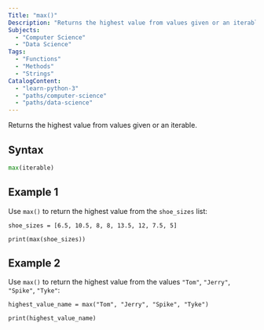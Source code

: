 ```yaml
---
Title: "max()"
Description: "Returns the highest value from values given or an iterable."
Subjects:
  - "Computer Science"
  - "Data Science"
Tags:
  - "Functions"
  - "Methods"
  - "Strings"
CatalogContent:
  - "learn-python-3"
  - "paths/computer-science"
  - "paths/data-science"
---
```


Returns the highest value from values given or an iterable.

## Syntax

```py
max(iterable)
```

## Example 1

Use `max()` to return the highest value from the `shoe_sizes` list:

```codebyte/python
shoe_sizes = [6.5, 10.5, 8, 8, 13.5, 12, 7.5, 5]

print(max(shoe_sizes))
```

## Example 2

Use `max()` to return the highest value from the values `"Tom"`, `"Jerry"`, `"Spike"`, `"Tyke"`:

```codebyte/python
highest_value_name = max("Tom", "Jerry", "Spike", "Tyke")

print(highest_value_name)
```

